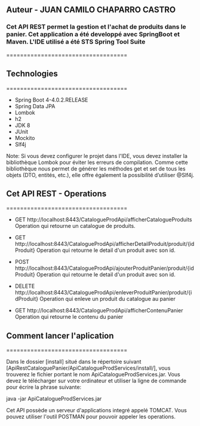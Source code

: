 ## Auteur - JUAN CAMILO CHAPARRO CASTRO
### Cet API REST permet la gestion et l'achat de produits dans le panier. Cet application a été developpé avec SpringBoot et Maven. L'IDE utilisé a été STS Spring Tool Suite
===================================

## Technologies
===================================
* Spring Boot 4-4.0.2.RELEASE
* Spring Data JPA
* Lombok
* h2
* JDK 8
* JUnit
* Mockito
* Slf4j

Note: Si vous devez configurer le projet dans l'IDE, vous devez installer la bibliothèque Lombok pour éviter les erreurs de compilation. Comme cette bibliothèque nous permet de générer les méthodes get et set de tous les objets (DTO, entités, etc.), elle offre également la possibilité d’utiliser @Slf4j.


## Cet API REST - Operations
===================================

* GET http://localhost:8443/CatalogueProdApi/afficherCatalogueProduits
  Operation qui retourne un catalogue de produits.
  
* GET http://localhost:8443/CatalogueProdApi/afficherDetailProduit/produit/{idProduit}
  Operation qui retourne le detail d'un produit avec son id.
  
* POST  http://localhost:8443/CatalogueProdApi/ajouterProduitPanier/produit/{idProduit}
  Operation qui retourne le detail d'un produit avec son id.

* DELETE http://localhost:8443/CatalogueProdApi/enleverProduitPanier/produit/{idProduit}
  Operation qui enleve un produit du catalogue au panier
  
* GET http://localhost:8443/CatalogueProdApi/afficherContenuPanier
  Operation qui retourne le contenu du panier
  
  
## Comment lancer l'aplication
===================================

Dans le dossier [install] situé dans le répertoire suivant [ApiRestCataloguePanier/ApiCatalogueProdServices/install/], vous trouverez le fichier portant le nom ApiCatalogueProdServices.jar.
Vous devez le télécharger sur votre ordinateur et utiliser la ligne de commande pour écrire la phrase suivante:

java -jar ApiCatalogueProdServices.jar

Cet API possède un serveur d'applications integré appelé TOMCAT. Vous pouvez utiliser l'outil POSTMAN pour pouvoir appeler les operations.
